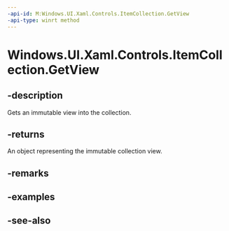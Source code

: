 ```yaml
---
-api-id: M:Windows.UI.Xaml.Controls.ItemCollection.GetView
-api-type: winrt method
---
```


<!-- Method syntax
public Windows.Foundation.Collections.IVectorView<object> GetView()
-->

# Windows.UI.Xaml.Controls.ItemCollection.GetView

## -description
Gets an immutable view into the collection.



## -returns
An object representing the immutable collection view.

## -remarks

## -examples

## -see-also
